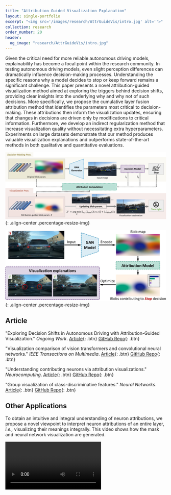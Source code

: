 ```yaml
---
title: "Attribution-Guided Visualization Explanation"
layout: single-portfolio
excerpt: "<img src='/images/research/AttrGuideVis/intro.jpg' alt=''>"
collection: research
order_number: 20
header: 
  og_image: "research/AttrGuideVis/intro.jpg"
---
```


Given the critical need for more reliable autonomous driving models, explainability has become a focal point within the research community. In testing autonomous driving models, even slight perception differences can dramatically influence decision-making processes. Understanding the specific reasons why a model decides to stop or keep forward remains a significant challenge. This paper presents a novel attribution-guided visualization method aimed at exploring the triggers behind decision shifts, providing clear insights into the underlying why and why not of such decisions. More specifically, we propose the cumulative layer fusion attribution method that identifies the parameters most critical to decision-making. These attributions then inform the visualization updates, ensuring that changes in decisions are driven only by modifications to critical information. Furthermore, we develop an indirect regularization method that increase visualization quality without necessitating extra hyperparameters. Experiments on large datasets demonstrate that our method produces valuable visualization explanations and outperforms state-of-the-art methods in both qualitative and quantitative evaluations.

![](/images/research/AttrGuideVis/method.png){: .align-center .percentage-resize-img}

![](/images/research/AttrGuideVis/intro.jpg){: .align-center .percentage-resize-img}

## Article
"Exploring Decision Shifts in Autonomous Driving with Attribution-Guided Visualization." *Ongoing Work*. [Article](https://shirui-homepage.com/){: .btn} [GitHub Repo](https://github.com/GlowingHorse/){: .btn}

"Visualization comparison of vision transformers and convolutional neural networks." *IEEE Transactions on Multimedia*. [Article](https://ieeexplore.ieee.org/document/10179930){: .btn} [GitHub Repo](https://github.com/GlowingHorse/NetVisCompare){: .btn}

"Understanding contributing neurons via attribution visualizations." *Neurocomputing*. [Article](https://www.sciencedirect.com/science/article/abs/pii/S092523122300615X){: .btn} [GitHub Repo](https://github.com/GlowingHorse/Attribution-Visualization){: .btn}

"Group visualization of class-discriminative features." *Neural Networks*. [Article](https://www.sciencedirect.com/science/article/pii/S0893608020301969){: .btn} [GitHub Repo](https://github.com/GlowingHorse/Class-Discriminative-Vis){: .btn}

## Other Applications
To obtain an intuitive and integral understanding of neuron attributions, we propose a novel viewpoint to interpret neuron attributions of an entire layer, *i.e.,* visualizing their meanings integrally. This video shows how the mask and neural network visualization are generated.

<video width="300" class="align-center" controls>
    <source src="/images/research/AttrVis/vis-gen-horizontal.mp4" type="video/mp4">
</video>
